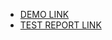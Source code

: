 - [DEMO LINK](https://afin9n.github.io/layout_moyo-header/)
- [TEST REPORT LINK](https://afin9n.github.io/layout_moyo-header/report/html_report/)
